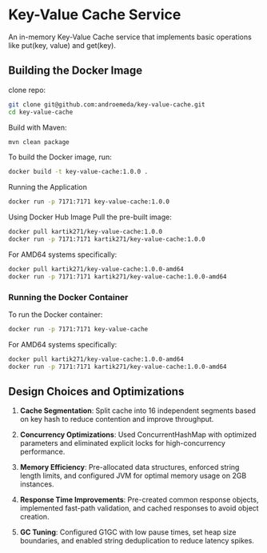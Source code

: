 # Key-Value Cache Service

An in-memory Key-Value Cache service that implements basic operations like put(key, value) and get(key).

## Building the Docker Image

clone repo:
```bash
git clone git@github.com:androemeda/key-value-cache.git
cd key-value-cache
```

Build with Maven:
```bash
mvn clean package
```

To build the Docker image, run:

```bash
docker build -t key-value-cache:1.0.0 .
```

Running the Application
```bash
docker run -p 7171:7171 key-value-cache:1.0.0
```

Using Docker Hub Image
Pull the pre-built image:
```bash
docker pull kartik271/key-value-cache:1.0.0
docker run -p 7171:7171 kartik271/key-value-cache:1.0.0
```

For AMD64 systems specifically:
```bash
docker pull kartik271/key-value-cache:1.0.0-amd64
docker run -p 7171:7171 kartik271/key-value-cache:1.0.0-amd64
```

### Running the Docker Container
To run the Docker container:

```bash
docker run -p 7171:7171 key-value-cache
```

For AMD64 systems specifically:

```bash
docker pull kartik271/key-value-cache:1.0.0-amd64
docker run -p 7171:7171 kartik271/key-value-cache:1.0.0-amd64
```


## Design Choices and Optimizations

1. **Cache Segmentation**: Split cache into 16 independent segments based on key hash to reduce contention and improve throughput.

2. **Concurrency Optimizations**:  Used ConcurrentHashMap with optimized parameters and eliminated explicit locks for high-concurrency performance.

3. **Memory Efficiency**: Pre-allocated data structures, enforced string length limits, and configured JVM for optimal memory usage on 2GB instances.

4. **Response Time Improvements**: Pre-created common response objects, implemented fast-path validation, and cached responses to avoid object creation.

5. **GC Tuning**: Configured G1GC with low pause times, set heap size boundaries, and enabled string deduplication to reduce latency spikes.